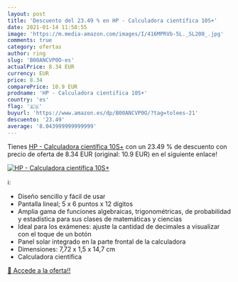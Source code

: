 ```yaml
---
layout: post
title: 'Descuento del 23.49 % en HP - Calculadora científica 10S+'
date: 2021-01-14 11:58:55
image: 'https://m.media-amazon.com/images/I/416MPRVb-5L._SL200_.jpg'
comments: true
category: ofertas
author: ring
slug: 'B00ANCVP0O-es'
actualPrice: 8.34 EUR
currency: EUR
price: 8.34
comparePrice: 10.9 EUR
prodname: 'HP - Calculadora científica 10S+'
country: 'es'
flag: '🇪🇸'
buyurl: 'https://www.amazon.es/dp/B00ANCVP0O/?tag=tolees-21'
descuento: '23.49'
average: '8.043999999999999'
---
```


Tienes [HP - Calculadora científica 10S+](https://www.amazon.es/dp/B00ANCVP0O/?tag=tolees-21) con un 23.49 % de descuento con precio de oferta de 8.34 EUR (original: 10.9 EUR) en el siguiente enlace!

[![HP - Calculadora científica 10S+](https://m.media-amazon.com/images/I/416MPRVb-5L._SL200_.jpg)](https://www.amazon.es/dp/B00ANCVP0O/?tag=tolees-21)

ℹ️:

- Diseño sencillo y fácil de usar
- Pantalla lineal; 5 x 6 puntos x 12 dígitos
- Amplia gama de funciones algebraicas, trigonométricas, de probabilidad y estadística para sus clases de matemáticas y ciencias
- Ideal para los exámenes: ajuste la cantidad de decimales a visualizar con el toque de un botón
- Panel solar integrado en la parte frontal de la calculadora
- Dimensiones: 7,72 x 1,5 x 14,7 cm
- Calculadora científica

[🛒 Accede a la oferta!!](https://www.amazon.es/dp/B00ANCVP0O/?tag=tolees-21)
